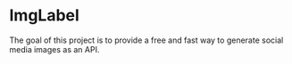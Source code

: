 # ImgLabel

The goal of this project is to provide a free and fast way to generate social media images as an API.